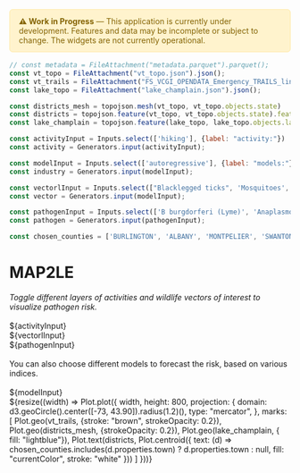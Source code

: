 
<div class="warning-banner" style="background-color: #fff3cd; border: 1px solid #ffeaa7; border-radius: 6px; padding: 12px 16px; margin: 16px 0; color: #856404;">
  <strong>⚠️ Work in Progress</strong> — This application is currently under development. Features and data may be incomplete or subject to change. The widgets are not currently operational.
</div>

```js
// const metadata = FileAttachment("metadata.parquet").parquet();
const vt_topo = FileAttachment("vt_topo.json").json();
const vt_trails = FileAttachment("FS_VCGI_OPENDATA_Emergency_TRAILS_line_SP_v1_-1226006560882090274.geojson").json();
const lake_topo = FileAttachment("lake_champlain.json").json();
```

```js
const districts_mesh = topojson.mesh(vt_topo, vt_topo.objects.state)
const districts = topojson.feature(vt_topo, vt_topo.objects.state).features
const lake_champlain = topojson.feature(lake_topo, lake_topo.objects.lake).features
```

```js
const activityInput = Inputs.select(['hiking'], {label: "activity:"})
const activity = Generators.input(activityInput);

const modelInput = Inputs.select(['autoregressive'], {label: "models:"})
const industry = Generators.input(modelInput);

const vectorlInput = Inputs.select(["Blacklegged ticks", 'Mosquitoes', '...'], {label: "vector:", multiple: 3})
const vector = Generators.input(modelInput);

const pathogenInput = Inputs.select(['B burgdorferi (Lyme)', 'Anaplasmosis', 'Babesiosis'], {label: "pathogen:", multiple: 3})
const pathogen = Generators.input(pathogenInput);
```

```js
const chosen_counties = ['BURLINGTON', 'ALBANY', 'MONTPELIER', 'SWANTON', 'RUTLAND', 'BARRE', 'NEWPORT', 'VERGENNES']
```

<div class="grid grid-cols-3">
    <div class="card grid-colspan-1">
    <h1>MAP2LE</h1>
    <em>Toggle different layers of activities and wildlife vectors of interest to visualize pathogen risk.</em><br><br>
    ${activityInput}<br>
    ${vectorlInput}<br>
    ${pathogenInput}<br><br>
    You can also choose different models to forecast the risk, based on various indices.<br><br>
    ${modelInput}
    </div>
    <div class="grid-colspan-2">
    ${resize((width) => Plot.plot({
        width,
        height: 800,
        projection: {
            domain: d3.geoCircle().center([-73, 43.90]).radius(1.2)(),
            type: "mercator",
        },
        marks: [
            Plot.geo(vt_trails, {stroke: "brown", strokeOpacity: 0.2}),
            Plot.geo(districts_mesh, {strokeOpacity: 0.2}),
            Plot.geo(lake_champlain, { fill: "lightblue"}),
            Plot.text(districts, Plot.centroid({
                text: (d) => chosen_counties.includes(d.properties.town) ? d.properties.town : null, 
                fill: "currentColor", stroke: "white"
            }))
        ]
    }))}
    </div>
</div>